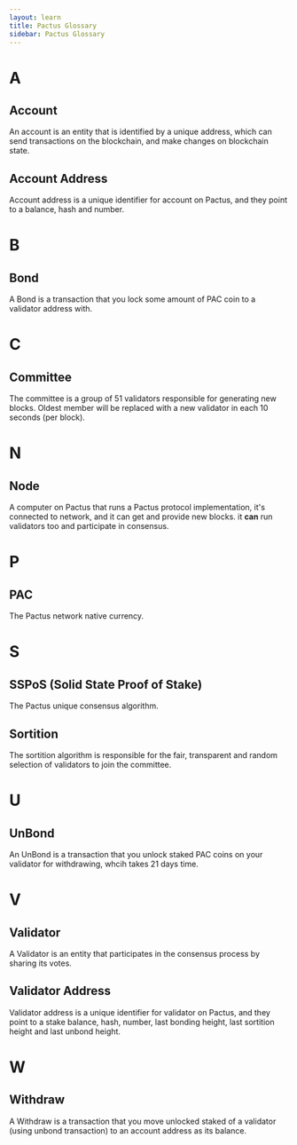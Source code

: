 ```yaml
---
layout: learn
title: Pactus Glossary
sidebar: Pactus Glossary
---
```


<!-- TODO: find a name for pactus merkel root model and add it here (?) -->

# A

## Account

An account is an entity that is identified by a unique address,
which can send transactions on the blockchain, and make changes on blockchain state.

## Account Address

Account address is a unique identifier for account on Pactus, and they point to a balance,
hash and number.

# B

## Bond

A Bond is a transaction that you lock some amount of PAC coin to a validator address with.

# C

## Committee

The committee is a group of 51 validators responsible for generating new blocks. Oldest member will
be replaced with a new validator in each 10 seconds (per block).

# N

## Node

A computer on Pactus that runs a Pactus protocol implementation, it's connected to network, and it
can get and provide new blocks. it **can** run validators too and participate in consensus.

# P

## PAC

The Pactus network native currency.

# S

## SSPoS (Solid State Proof of Stake)

The Pactus unique consensus algorithm.

## Sortition

The sortition algorithm is responsible for the fair, transparent  and random selection of validators
to join the committee.

# U

## UnBond

An UnBond is a transaction that you unlock staked PAC coins on your validator for withdrawing, whcih
takes 21 days time.

# V

## Validator

A Validator is an entity that participates in the consensus process by sharing its votes.

## Validator Address

Validator address is a unique identifier for validator on Pactus, and they point to a stake balance,
hash, number, last bonding height, last sortition height and last unbond height.

# W

## Withdraw

A Withdraw is a transaction that you move unlocked staked of a validator (using unbond transaction)
to an account address as its balance.
